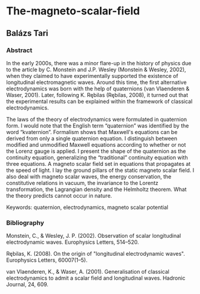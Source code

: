 # The-magneto-scalar-field
## Balázs Tari
### Abstract

In the early 2000s, there was a minor flare-up in the history of physics due to the article by C. Monstein and J.P. Wesley (Monstein & Wesley, 2002), when they claimed to have experimentally supported the existence of longitudinal electromagnetic waves. Around this time, the first alternative electrodynamics was born with the help of quaternions (van Vlaenderen & Waser, 2001). Later, following K. Rębilas (Rębilas, 2008), it turned out that the experimental results can be explained within the framework of classical electrodynamics. 

The laws of the theory of electrodynamics were formulated in quaternion form. I would note that the English term “quaternion” was identified by the word “kvaternion”. Formalism shows that Maxwell's equations can be derived from only a single quaternion equation. I distinguish between modified and unmodified Maxwell equations according to whether or not the Lorenz gauge is applied. I present the shape of the quaternion as the continuity equation, generalizing the “traditional” continuity equation with three equations. A magneto scalar field set in equations that propagates at the speed of light. I lay the ground pillars of the static magneto scalar field. I also deal with magneto scalar waves, the energy conservation, the constitutive relations in vacuum, the invariance to the Lorentz transformation, the Lagrangian density and the Helmholtz theorem. What the theory predicts cannot occur in nature.

Keywords: quaternion, electrodynamics, magneto scalar potential

### Bibliography

Monstein, C., & Wesley, J. P. (2002). Observation of scalar longitudinal electrodynamic waves. Europhysics Letters, 514–520.

Rębilas, K. (2008). On the origin of "longitudinal electrodynamic waves". Europhysics Letters, 60007(1–5).

van Vlaenderen, K., & Waser, A. (2001). Generalisation of classical electrodynamics to admit a scalar field and longitudinal waves. Hadronic Journal, 24, 609.
